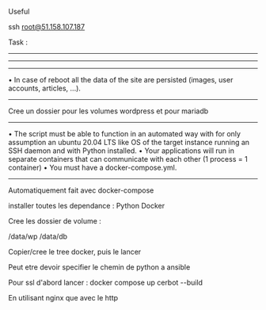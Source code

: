 Useful

ssh root@51.158.107.187

Task :
****************************************************************

****************************************************************



********
• In case of reboot all the data of the site are persisted (images, user accounts, articles,
...).
********
Cree un dossier pour les volumes wordpress et pour mariadb


********
• The script must be able to function in an automated way with for only assumption
an ubuntu 20.04 LTS like OS of the target instance running an SSH daemon and
with Python installed.
• Your applications will run in separate containers that can communicate with each
other (1 process = 1 container)
• You must have a docker-compose.yml.
********

Automatiquement fait avec docker-compose


installer toutes les dependance :
Python
Docker

Cree les dossier de volume :

/data/wp /data/db

Copier/cree le tree docker, puis le lancer



Peut etre devoir specifier le chemin de python a ansible



Pour ssl d'abord lancer :
docker compose up cerbot --build

En utilisant nginx que avec le http